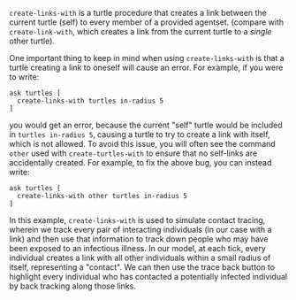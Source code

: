 ﻿`create-links-with` is a turtle procedure that creates a link between the current turtle (self) to every member of a provided agentset. (compare with `create-link-with`, which creates a link from the current turtle to a *single* other turtle).

One important thing to keep in mind when using `create-links-with` is that a turtle creating a link to oneself will cause an error. For example, if you were to write:
```
ask turtles [
  create-links-with turtles in-radius 5
]
```
you would get an error, because the current "self" turtle would be included in `turtles in-radius 5`, causing a turtle to try to create a link with itself, which is not allowed. To avoid this issue, you will often see the command `other` used with `create-turtles-with` to ensure that no self-links are accidentally created. For example, to fix the above bug, you can instead write:
```
ask turtles [
  create-links-with other turtles in-radius 5
]
```

In this example, `create-links-with` is used to simulate contact tracing, wherein we track every pair of interacting individuals (in our case with a link) and then use that information to track down people who may have been exposed to an infectious illness. In our model, at each tick, every individual creates a link with all other individuals within a small radius of itself, representing a "contact". We can then use the trace back button to highlight every individual who has contacted a potentially infected individual by back tracking along those links.
